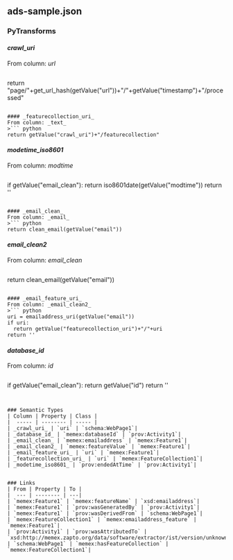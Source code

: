 ## ads-sample.json

### PyTransforms
#### _crawl_uri_
From column: _url_
>``` python
return "page/"+get_url_hash(getValue("url"))+"/"+getValue("timestamp")+"/processed"
```

#### _featurecollection_uri_
From column: _text_
>``` python
return getValue("crawl_uri")+"/featurecollection"
```

#### _modetime_iso8601_
From column: _modtime_
>``` python
if getValue("email_clean"):
  return iso8601date(getValue("modtime"))
return ''
```

#### _email_clean_
From column: _email_
>``` python
return clean_email(getValue("email"))
```

#### _email_clean2_
From column: _email_clean_
>``` python
return clean_email(getValue("email"))
```

#### _email_feature_uri_
From column: _email_clean2_
>``` python
uri = emailaddress_uri(getValue("email"))
if uri:
  return getValue("featurecollection_uri")+"/"+uri
return ''
```

#### _database_id_
From column: _id_
>``` python
if getValue("email_clean"):
  return getValue("id")
return ''
```


### Semantic Types
| Column | Property | Class |
|  ----- | -------- | ----- |
| _crawl_uri_ | `uri` | `schema:WebPage1`|
| _database_id_ | `memex:databaseId` | `prov:Activity1`|
| _email_clean_ | `memex:emailaddress` | `memex:Feature1`|
| _email_clean2_ | `memex:featureValue` | `memex:Feature1`|
| _email_feature_uri_ | `uri` | `memex:Feature1`|
| _featurecollection_uri_ | `uri` | `memex:FeatureCollection1`|
| _modetime_iso8601_ | `prov:endedAtTime` | `prov:Activity1`|


### Links
| From | Property | To |
|  --- | -------- | ---|
| `memex:Feature1` | `memex:featureName` | `xsd:emailaddress`|
| `memex:Feature1` | `prov:wasGeneratedBy` | `prov:Activity1`|
| `memex:Feature1` | `prov:wasDerivedFrom` | `schema:WebPage1`|
| `memex:FeatureCollection1` | `memex:emailaddress_feature` | `memex:Feature1`|
| `prov:Activity1` | `prov:wasAttributedTo` | `xsd:http://memex.zapto.org/data/software/extractor/ist/version/unknown`|
| `schema:WebPage1` | `memex:hasFeatureCollection` | `memex:FeatureCollection1`|
